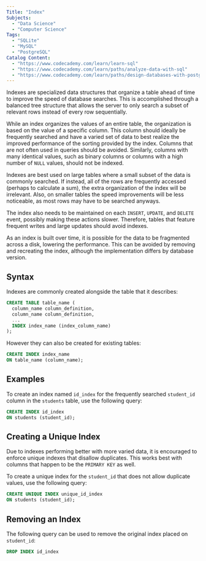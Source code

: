 ```yaml
---
Title: "Index"
Subjects:
  - "Data Science"
  - "Computer Science"
Tags:
  - "SQLite"
  - "MySQL"
  - "PostgreSQL"
Catalog Content:
  - "https://www.codecademy.com/learn/learn-sql"
  - "https://www.codecademy.com/learn/paths/analyze-data-with-sql"
  - "https://www.codecademy.com/learn/paths/design-databases-with-postgresql"
---
```


Indexes are specialized data structures that organize a table ahead of time to improve the speed of database searches. This is accomplished through a balanced tree structure that allows the server to only search a subset of relevant rows instead of every row sequentially.

While an index organizes the values of an entire table, the organization is based on the value of a specific column. This column should ideally be frequently searched and have a varied set of data to best realize the improved performance of the sorting provided by the index. Columns that are not often used in queries should be avoided. Similarly, columns with many identical values, such as binary columns or columns with a high number of `NULL` values, should not be indexed.

Indexes are best used on large tables where a small subset of the data is commonly searched. If instead, all of the rows are frequently accessed (perhaps to calculate a sum), the extra organization of the index will be irrelevant. Also, on smaller tables the speed improvements will be less noticeable, as most rows may have to be searched anyways. 

The index also needs to be maintained on each `INSERT`, `UPDATE`, and `DELETE` event, possibly making these actions slower. Therefore, tables that feature frequent writes and large updates should avoid indexes.

As an index is built over time, it is possible for the data to be fragmented across a disk, lowering the performance. This can be avoided by removing and recreating the index, although the implementation differs by database version.

## Syntax

Indexes are commonly created alongside the table that it describes:

```sql
CREATE TABLE table_name (
  column_name column_definition,
  column_name column_definition,
  ...
  INDEX index_name (index_column_name)
);
```

However they can also be created for existing tables:

```sql
CREATE INDEX index_name
ON table_name (column_name);
```

## Examples

To create an index named `id_index` for the frequently searched `student_id` column in the `students` table, use the following query: 

```sql
CREATE INDEX id_index
ON students (student_id);
```

## Creating a Unique Index

Due to indexes performing better with more varied data, it is encouraged to enforce unique indexes that disallow duplicates. This works best with columns that happen to be the `PRIMARY KEY` as well.

To create a unique index for the `student_id` that does not allow duplicate values, use the following query:

```sql
CREATE UNIQUE INDEX unique_id_index
ON students (student_id);
```

## Removing an Index

The following query can be used to remove the original index placed on `student_id`:

```sql
DROP INDEX id_index
```

